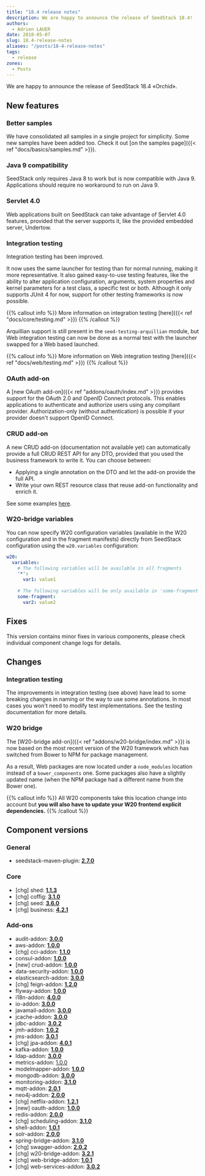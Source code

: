 ```yaml
---
title: "18.4 release notes"
description: We are happy to announce the release of SeedStack 18.4!
authors:
  - Adrien LAUER
date: 2018-05-07
slug: 18.4-release-notes
aliases: "/posts/18-4-release-notes"
tags:
  - release
zones:
  - Posts
---
```


We are happy to announce the release of SeedStack 18.4 «Orchid». 

## New features

### Better samples

We have consolidated all samples in a single project for simplicity. Some new samples have been added too. 
Check it out [on the samples page]({{< ref "docs/basics/samples.md" >}}). 

### Java 9 compatibility

SeedStack only requires Java 8 to work but is now compatible with Java 9. Applications should require no workaround to 
run on Java 9.

### Servlet 4.0

Web applications built on SeedStack can take advantage of Servlet 4.0 features, provided that the server supports it,
like the provided embedded server, Undertow. 

### Integration testing

Integration testing has been improved. 

It now uses the same launcher for testing than for normal running, making it more representative. It also gained 
easy-to-use testing features, like the ability to alter application configuration, arguments, system properties and kernel 
parameters for a test class, a specific test or both. Although it only supports JUnit 4 for now, support for other testing 
frameworks is now possible. 

{{% callout info %}}
More information on integration testing [here]({{< ref "docs/core/testing.md" >}})
{{% /callout %}}

Arquillian support is still present in the `seed-testing-arquillian` module, but Web integration testing can now be done
as a normal test with the launcher swapped for a Web based launched. 

{{% callout info %}}
More information on Web integration testing [here]({{< ref "docs/web/testing.md" >}})
{{% /callout %}}

### OAuth add-on

A [new OAuth add-on]({{< ref "addons/oauth/index.md" >}}) provides support for the OAuth 2.0 and OpenID Connect protocols. This enables applications
to authenticate and authorize users using any compliant provider. Authorization-only (without authentication) is possible
if your provider doesn't support OpenID Connect.  

### CRUD add-on

A new CRUD add-on (documentation not available yet) can automatically provide a full CRUD REST API for any DTO, provided that
you used the business framework to write it. You can choose between: 

* Applying a single annotation on the DTO and let the add-on provide the full API.
* Write your own REST resource class that reuse add-on functionality and enrich it.

See some examples [here](https://github.com/seedstack/crud-addon/tree/master/rest/src/test/java/org/seedstack/crud/rest/fixtures/rest). 

### W20-bridge variables

You can now specify W20 configuration variables (available in the W20 configuration and in the fragment manifests) directly
from SeedStack configuration using the `w20.variables` configuration:

```yaml
w20:
  variables:
    # The following variables will be available in all fragments 
    '*':
      var1: value1
      
    # The following variables will be only available in 'some-fragment' fragment 
    some-fragment:
      var2: value2
```

## Fixes

This version contains minor fixes in various components, please check individual component change logs for details.

## Changes

### Integration testing

The improvements in integration testing (see above) have lead to some breaking changes in naming or the way to use some 
annotations. In most cases you won't need to modify test implementations. See the testing documentation for more details.    

### W20 bridge

The [W20-bridge add-on]({{< ref "addons/w20-bridge/index.md" >}}) is now based on the most recent version of the W20 framework which 
has switched from Bower to NPM for package management. 

As a result, Web packages are now located under a `node_modules` location instead of a `bower_components` one. Some 
packages also have a slightly updated name (when the NPM package had a different name from the Bower one).

{{% callout info %}}
All W20 components take this location change into account but **you will also have to update your W20 frontend explicit dependencies.** 
{{% /callout %}}

## Component versions

### General

* seedstack-maven-plugin: **[2.7.0](https://github.com/seedstack/seedstack-maven-plugin/releases/tag/v2.7.0)**

### Core

* [chg] shed: **[1.1.3](https://github.com/seedstack/shed/releases/tag/v1.1.3)**
* [chg] coffig: **[3.1.0](https://github.com/seedstack/coffig/releases/tag/v3.1.0)**
* [chg] seed: **[3.6.0](https://github.com/seedstack/seed/releases/tag/v3.6.0)**
* [chg] business: **[4.2.1](https://github.com/seedstack/business/releases/tag/v4.2.1)**

### Add-ons

* audit-addon: **[3.0.0](https://github.com/seedstack/audit-addon/releases/tag/v3.0.0)**
* aws-addon: **[1.0.0](https://github.com/seedstack/aws-addon/releases/tag/v1.0.0)**
* [chg] cci-addon: **[1.1.0](https://github.com/seedstack/cci-addon/releases/tag/v1.1.0)**
* consul-addon: **[1.0.0](https://github.com/seedstack/consul-addon/releases/tag/v1.0.0)**
* [new] crud-addon: **[1.0.0](https://github.com/seedstack/crud-addon/releases/tag/v1.0.0)**
* data-security-addon: **[1.0.0](https://github.com/seedstack/data-security-addon/releases/tag/v1.0.0)**
* elasticsearch-addon: **[3.0.0](https://github.com/seedstack/elasticsearch-addon/releases/tag/v3.0.0)**
* [chg] feign-addon: **[1.2.0](https://github.com/seedstack/feign-addon/releases/tag/v1.2.0)**
* flyway-addon: **[1.0.0](https://github.com/seedstack/flyway-addon/releases/tag/v1.0.0)**
* i18n-addon: **[4.0.0](https://github.com/seedstack/i18n-addon/releases/tag/v4.0.0)**
* io-addon: **[3.0.0](https://github.com/seedstack/io-addon/releases/tag/v3.0.0)**
* javamail-addon: **[3.0.0](https://github.com/seedstack/javamail-addon/releases/tag/v3.0.0)**
* jcache-addon: **[3.0.0](https://github.com/seedstack/jcache-addon/releases/tag/v3.0.0)**
* jdbc-addon: **[3.0.2](https://github.com/seedstack/jdbc-addon/releases/tag/v3.0.2)**
* jmh-addon: **[1.0.2](https://github.com/seedstack/jmh-addon/releases/tag/v1.0.2)**
* jms-addon: **[3.0.1](https://github.com/seedstack/jms-addon/releases/tag/v3.0.1)**
* [chg] jpa-addon: **[4.0.1](https://github.com/seedstack/jpa-addon/releases/tag/v4.0.1)**
* kafka-addon: **[1.0.0](https://github.com/seedstack/kafka-addon/releases/tag/v1.0.0)**
* ldap-addon: **[3.0.0](https://github.com/seedstack/ldap-addon/releases/tag/v3.0.0)**
* metrics-addon: [1.0.0](https://github.com/seedstack/metrics-addon/releases/tag/v1.0.0)
* modelmapper-addon: **[1.0.0](https://github.com/seedstack/modelmapper-addon/releases/tag/v1.0.0)**
* mongodb-addon: **[3.0.0](https://github.com/seedstack/mongodb-addon/releases/tag/v3.0.0)**
* monitoring-addon: **[3.1.0](https://github.com/seedstack/monitoring-addon/releases/tag/v3.1.0)**
* mqtt-addon: **[2.0.1](https://github.com/seedstack/mqtt-addon/releases/tag/v2.0.1)**
* neo4j-addon: **[2.0.0](https://github.com/seedstack/neo4j-addon/releases/tag/v2.0.0)**
* [chg] netflix-addon: **[1.2.1](https://github.com/seedstack/netflix-addon/releases/tag/v1.2.1)**
* [new] oauth-addon: **[1.0.0](https://github.com/seedstack/oauth-addon/releases/tag/v1.0.0)**
* redis-addon: **[2.0.0](https://github.com/seedstack/redis-addon/releases/tag/v2.0.0)**
* [chg] scheduling-addon: **[3.1.0](https://github.com/seedstack/scheduling-addon/releases/tag/v3.1.0)**
* shell-addon: **[1.0.1](https://github.com/seedstack/shell-addon/releases/tag/v1.0.1)**
* solr-addon: **[2.0.0](https://github.com/seedstack/solr-addon/releases/tag/v2.0.0)**
* spring-bridge-addon: **[3.1.0](https://github.com/seedstack/spring-bridge-addon/releases/tag/v3.1.0)**
* [chg] swagger-addon: **[2.0.2](https://github.com/seedstack/swagger-addon/releases/tag/v2.0.2)**
* [chg] w20-bridge-addon: **[3.2.1](https://github.com/seedstack/w20-bridge-addon/releases/tag/v3.2.1)**
* [chg] web-bridge-addon: **[1.0.1](https://github.com/seedstack/web-bridge-addon/releases/tag/v1.0.1)**
* [chg] web-services-addon: **[3.0.2](https://github.com/seedstack/web-services-addon/releases/tag/v3.0.2)**

